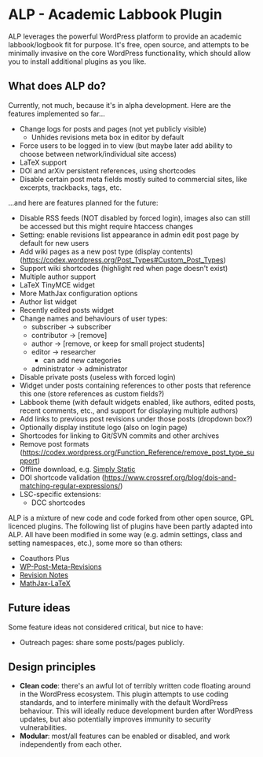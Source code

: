 # ALP - Academic Labbook Plugin
ALP leverages the powerful WordPress platform to provide an academic
labbook/logbook fit for purpose. It's free, open source, and attempts to be
minimally invasive on the core WordPress functionality, which should allow you
to install additional plugins as you like.

## What does ALP do?
Currently, not much, because it's in alpha development. Here are the features
implemented so far...

 - Change logs for posts and pages (not yet publicly visible)
   - Unhides revisions meta box in editor by default
 - Force users to be logged in to view (but maybe later add ability to choose
   between network/individual site access)
 - LaTeX support
 - DOI and arXiv persistent references, using shortcodes
 - Disable certain post meta fields mostly suited to commercial sites, like
   excerpts, trackbacks, tags, etc.

...and here are features planned for the future:
 - Disable RSS feeds (NOT disabled by forced login), images also can still be
   accessed but this might require htaccess changes
 - Setting: enable revisions list appearance in admin edit post page by default
   for new users
 - Add wiki pages as a new post type (display contents) (https://codex.wordpress.org/Post_Types#Custom_Post_Types)
 - Support wiki shortcodes (highlight red when page doesn't exist)
 - Multiple author support
 - LaTeX TinyMCE widget
 - More MathJax configuration options
 - Author list widget
 - Recently edited posts widget
 - Change names and behaviours of user types:
   - subscriber -> subscriber
   - contributor -> [remove]
   - author -> [remove, or keep for small project students]
   - editor -> researcher
     - can add new categories
   - administrator -> administrator
 - Disable private posts (useless with forced login)
 - Widget under posts containing references to other posts that reference this one (store references as custom fields?)
 - Labbook theme (with default widgets enabled, like authors, edited posts,
   recent comments, etc., and support for displaying multiple authors)
 - Add links to previous post revisions under those posts (dropdown box?)
 - Optionally display institute logo (also on login page)
 - Shortcodes for linking to Git/SVN commits and other archives
 - Remove post formats (https://codex.wordpress.org/Function_Reference/remove_post_type_support)
 - Offline download, e.g. [Simply Static](https://wordpress.org/plugins/simply-static/)
 - DOI shortcode validation (https://www.crossref.org/blog/dois-and-matching-regular-expressions/)
 - LSC-specific extensions:
   - DCC shortcodes

ALP is a mixture of new code and code forked from other open source, GPL
licenced plugins. The following list of plugins have been partly adapted into
ALP. All have been modified in some way (e.g. admin settings, class and setting
namespaces, etc.), some more so than others:
 - Coauthors Plus
 - [WP-Post-Meta-Revisions](https://github.com/adamsilverstein/wp-post-meta-revisions)
 - [Revision Notes](https://wordpress.org/plugins/revision-notes/)
 - [MathJax-LaTeX](https://wordpress.org/plugins/mathjax-latex/)

## Future ideas
Some feature ideas not considered critical, but nice to have:
 - Outreach pages: share some posts/pages publicly.

## Design principles
 - **Clean code**: there's an awful lot of terribly written code floating around
   in the WordPress ecosystem. This plugin attempts to use coding standards, and
   to interfere minimally with the default WordPress behaviour. This will
   ideally reduce development burden after WordPress updates, but also
   potentially improves immunity to security vulnerabilities.
 - **Modular**: most/all features can be enabled or disabled, and work
   independently from each other.
